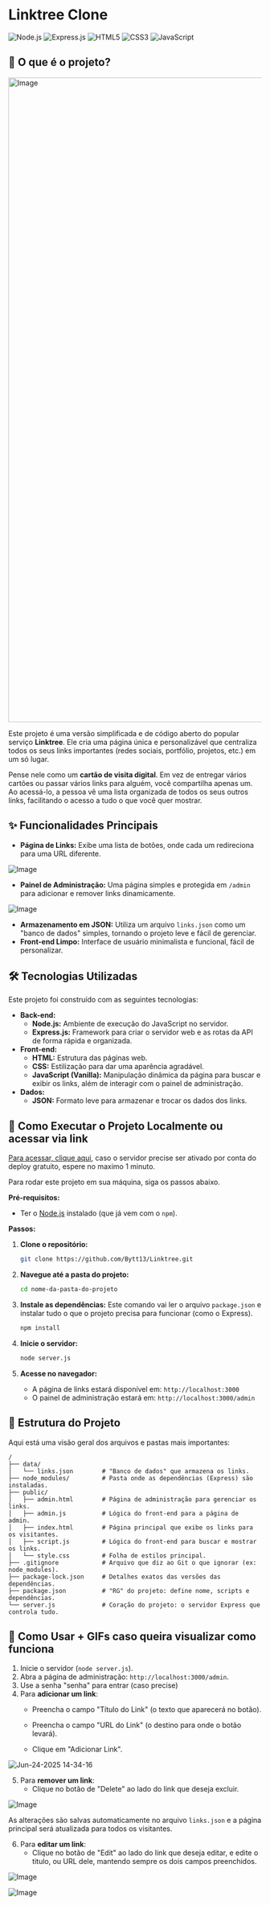 # Linktree Clone

![Node.js](https://img.shields.io/badge/Node.js-43853D?style=for-the-badge&logo=node.js&logoColor=white)
![Express.js](https://img.shields.io/badge/Express.js-000000?style=for-the-badge&logo=express&logoColor=white)
![HTML5](https://img.shields.io/badge/HTML5-E34F26?style=for-the-badge&logo=html5&logoColor=white)
![CSS3](https://img.shields.io/badge/CSS3-1572B6?style=for-the-badge&logo=css3&logoColor=white)
![JavaScript](https://img.shields.io/badge/JavaScript-F7DF1E?style=for-the-badge&logo=javascript&logoColor=black)

## 🎯 O que é o projeto?

<img width="1282" alt="Image" src="https://github.com/user-attachments/assets/2ef61af5-9173-4ef6-abc4-406c8241bca4" />


Este projeto é uma versão simplificada e de código aberto do popular serviço **Linktree**. Ele cria uma página única e personalizável que centraliza todos os seus links importantes (redes sociais, portfólio, projetos, etc.) em um só lugar.

Pense nele como um **cartão de visita digital**. Em vez de entregar vários cartões ou passar vários links para alguém, você compartilha apenas um. Ao acessá-lo, a pessoa vê uma lista organizada de todos os seus outros links, facilitando o acesso a tudo o que você quer mostrar.

## ✨ Funcionalidades Principais

* **Página de Links:** Exibe uma lista de botões, onde cada um redireciona para uma URL diferente.

![Image](https://github.com/user-attachments/assets/1f01d9f0-2c16-4d28-b349-d25b12c89d67)

* **Painel de Administração:** Uma página simples e protegida em `/admin` para adicionar e remover links dinamicamente.

![Image](https://github.com/user-attachments/assets/31b23763-6d81-4a0d-8f68-f0a45b98c832)

* **Armazenamento em JSON:** Utiliza um arquivo `links.json` como um "banco de dados" simples, tornando o projeto leve e fácil de gerenciar.
* **Front-end Limpo:** Interface de usuário minimalista e funcional, fácil de personalizar.

## 🛠️ Tecnologias Utilizadas

Este projeto foi construído com as seguintes tecnologias:

* **Back-end:**
    * **Node.js:** Ambiente de execução do JavaScript no servidor.
    * **Express.js:** Framework para criar o servidor web e as rotas da API de forma rápida e organizada.
* **Front-end:**
    * **HTML:** Estrutura das páginas web.
    * **CSS:** Estilização para dar uma aparência agradável.
    * **JavaScript (Vanilla):** Manipulação dinâmica da página para buscar e exibir os links, além de interagir com o painel de administração.
* **Dados:**
    * **JSON:** Formato leve para armazenar e trocar os dados dos links.

## 🚀 Como Executar o Projeto Localmente ou acessar via link

[Para acessar, clique aqui](https://linktree-8eio.onrender.com), caso o servidor precise ser ativado por conta do deploy gratuito, espere no maximo 1 minuto.

Para rodar este projeto em sua máquina, siga os passos abaixo.

**Pré-requisitos:**
* Ter o [Node.js](https://nodejs.org/en/) instalado (que já vem com o `npm`).

**Passos:**

1.  **Clone o repositório:**
    ```bash
    git clone https://github.com/Bytt13/Linktree.git
    ```

2.  **Navegue até a pasta do projeto:**
    ```bash
    cd nome-da-pasta-do-projeto
    ```

3.  **Instale as dependências:**
    Este comando vai ler o arquivo `package.json` e instalar tudo o que o projeto precisa para funcionar (como o Express).
    ```bash
    npm install
    ```

4.  **Inicie o servidor:**
    ```bash
    node server.js
    ```

5.  **Acesse no navegador:**
    * A página de links estará disponível em: `http://localhost:3000`
    * O painel de administração estará em: `http://localhost:3000/admin`

## 📂 Estrutura do Projeto

Aqui está uma visão geral dos arquivos e pastas mais importantes:

```text
/
├── data/
│   └── links.json        # "Banco de dados" que armazena os links.
├── node_modules/         # Pasta onde as dependências (Express) são instaladas.
├── public/
│   ├── admin.html        # Página de administração para gerenciar os links.
│   ├── admin.js          # Lógica do front-end para a página de admin.
│   ├── index.html        # Página principal que exibe os links para os visitantes.
│   ├── script.js         # Lógica do front-end para buscar e mostrar os links.
│   └── style.css         # Folha de estilos principal.
├── .gitignore            # Arquivo que diz ao Git o que ignorar (ex: node_modules).
├── package-lock.json     # Detalhes exatos das versões das dependências.
├── package.json          # "RG" do projeto: define nome, scripts e dependências.
└── server.js             # Coração do projeto: o servidor Express que controla tudo.
```

## 📝 Como Usar + GIFs caso queira visualizar como funciona

1.  Inicie o servidor (`node server.js`).
2.  Abra a página de administração: `http://localhost:3000/admin`.
3.  Use a senha "senha" para entrar (caso precise)
4.  Para **adicionar um link**:
    * Preencha o campo "Título do Link" (o texto que aparecerá no botão).
    * Preencha o campo "URL do Link" (o destino para onde o botão levará).

    * Clique em "Adicionar Link".

![Jun-24-2025 14-34-16](https://github.com/user-attachments/assets/22ea7f47-5716-4ecf-bede-052fa9186553)

5.  Para **remover um link**:
    * Clique no botão de "Delete" ao lado do link que deseja excluir.

![Image](https://github.com/user-attachments/assets/6baab1a2-a4c9-480b-b0e6-12fce6adaf1f)

As alterações são salvas automaticamente no arquivo `links.json` e a página principal será atualizada para todos os visitantes.

6.  Para **editar um link**:
    * Clique no botão de "Edit" ao lado do link que deseja editar, e edite o titulo, ou URL dele, mantendo sempre os dois campos preenchidos.

![Image](https://github.com/user-attachments/assets/052234cd-f0fd-43cc-9fa6-9b71c220f5d3)

![Image](https://github.com/user-attachments/assets/89d68ca9-216c-40ad-8007-078e650d8e64)

